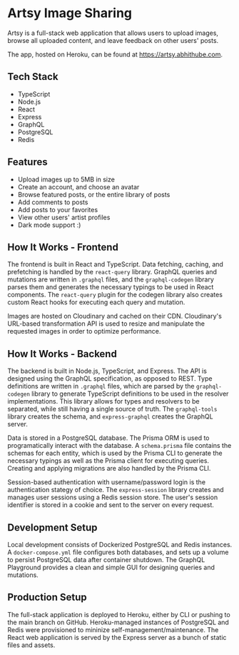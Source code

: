# Artsy Image Sharing

Artsy is a full-stack web application that allows users to upload images, browse all uploaded content, and leave feedback on other users' posts.

The app, hosted on Heroku, can be found at https://artsy.abhithube.com.

## Tech Stack

- TypeScript
- Node.js
- React
- Express
- GraphQL
- PostgreSQL
- Redis

## Features

- Upload images up to 5MB in size
- Create an account, and choose an avatar
- Browse featured posts, or the entire library of posts
- Add comments to posts
- Add posts to your favorites
- View other users' artist profiles
- Dark mode support :)

## How It Works - Frontend

The frontend is built in React and TypeScript. Data fetching, caching, and prefetching is handled by the `react-query` library. GraphQL queries and mutations are written in `.graphql` files, and the `graphql-codegen` library parses them and generates the necessary typings to be used in React components. The `react-query` plugin for the codegen library also creates custom React hooks for executing each query and mutation.

Images are hosted on Cloudinary and cached on their CDN. Cloudinary's URL-based transformation API is used to resize and manipulate the requested images in order to optimize performance.

## How It Works - Backend

The backend is built in Node.js, TypeScript, and Express. The API is designed using the GraphQL specification, as opposed to REST. Type definitions are written in `.graphql` files, which are parsed by the `graphql-codegen` library to generate TypeScript definitions to be used in the resolver implementations. This library allows for types and resolvers to be separated, while still having a single source of truth. The `graphql-tools` library creates the schema, and `express-graphql` creates the GraphQL server.

Data is stored in a PostgreSQL database. The Prisma ORM is used to programatically interact with the database. A `schema.prisma` file contains the schemas for each entity, which is used by the Prisma CLI to generate the necessary typings as well as the Prisma client for executing queries. Creating and applying migrations are also handled by the Prisma CLI.

Session-based authentication with username/password login is the authentication stategy of choice. The `express-session` library creates and manages user sessions using a Redis session store. The user's session identifier is stored in a cookie and sent to the server on every request.

## Development Setup

Local development consists of Dockerized PostgreSQL and Redis instances. A `docker-compose.yml` file configures both databases, and sets up a volume to persist PostgreSQL data after container shutdown. The GraphQL Playground provides a clean and simple GUI for designing queries and mutations.

## Production Setup

The full-stack application is deployed to Heroku, either by CLI or pushing to the main branch on GitHub. Heroku-managed instances of PostgreSQL and Redis were provisioned to mininize self-management/maintenance. The React web application is served by the Express server as a bunch of static files and assets.
